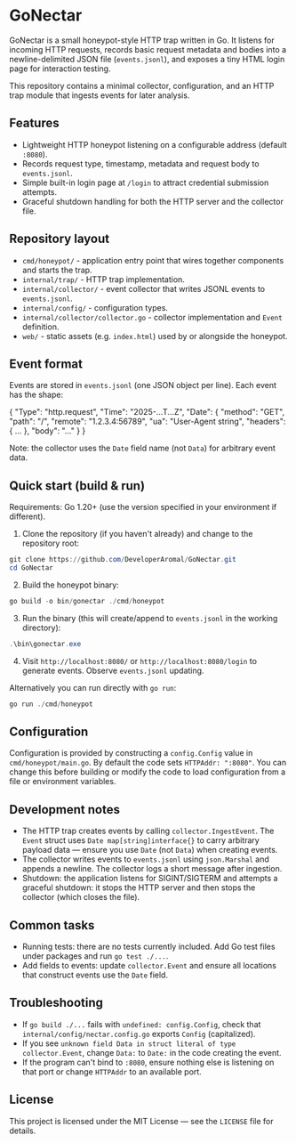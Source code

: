 # GoNectar

GoNectar is a small honeypot-style HTTP trap written in Go. It listens for incoming HTTP requests, records basic request metadata and bodies into a newline-delimited JSON file (`events.jsonl`), and exposes a tiny HTML login page for interaction testing.

This repository contains a minimal collector, configuration, and an HTTP trap module that ingests events for later analysis.

## Features

- Lightweight HTTP honeypot listening on a configurable address (default `:8080`).
- Records request type, timestamp, metadata and request body to `events.jsonl`.
- Simple built-in login page at `/login` to attract credential submission attempts.
- Graceful shutdown handling for both the HTTP server and the collector file.

## Repository layout

- `cmd/honeypot/` - application entry point that wires together components and starts the trap.
- `internal/trap/` - HTTP trap implementation.
- `internal/collector/` - event collector that writes JSONL events to `events.jsonl`.
- `internal/config/` - configuration types.
- `internal/collector/collector.go` - collector implementation and `Event` definition.
- `web/` - static assets (e.g. `index.html`) used by or alongside the honeypot.

## Event format

Events are stored in `events.jsonl` (one JSON object per line). Each event has the shape:

{
"Type": "http.request",
"Time": "2025-...T...Z",
"Date": {
"method": "GET",
"path": "/",
"remote": "1.2.3.4:56789",
"ua": "User-Agent string",
"headers": { ... },
"body": "..."
}
}

Note: the collector uses the `Date` field name (not `Data`) for arbitrary event data.

## Quick start (build & run)

Requirements: Go 1.20+ (use the version specified in your environment if different).

1. Clone the repository (if you haven't already) and change to the repository root:

```powershell
git clone https://github.com/DeveloperAromal/GoNectar.git
cd GoNectar
```

2. Build the honeypot binary:

```powershell
go build -o bin/gonectar ./cmd/honeypot
```

3. Run the binary (this will create/append to `events.jsonl` in the working directory):

```powershell
.\bin\gonectar.exe
```

4. Visit `http://localhost:8080/` or `http://localhost:8080/login` to generate events. Observe `events.jsonl` updating.

Alternatively you can run directly with `go run`:

```powershell
go run ./cmd/honeypot
```

## Configuration

Configuration is provided by constructing a `config.Config` value in `cmd/honeypot/main.go`. By default the code sets `HTTPAddr: ":8080"`. You can change this before building or modify the code to load configuration from a file or environment variables.

## Development notes

- The HTTP trap creates events by calling `collector.IngestEvent`. The `Event` struct uses `Date map[string]interface{}` to carry arbitrary payload data — ensure you use `Date` (not `Data`) when creating events.
- The collector writes events to `events.jsonl` using `json.Marshal` and appends a newline. The collector logs a short message after ingestion.
- Shutdown: the application listens for SIGINT/SIGTERM and attempts a graceful shutdown: it stops the HTTP server and then stops the collector (which closes the file).

## Common tasks

- Running tests: there are no tests currently included. Add Go test files under packages and run `go test ./...`.
- Add fields to events: update `collector.Event` and ensure all locations that construct events use the `Date` field.

## Troubleshooting

- If `go build ./...` fails with `undefined: config.Config`, check that `internal/config/nectar.config.go` exports `Config` (capitalized).
- If you see `unknown field Data in struct literal of type collector.Event`, change `Data:` to `Date:` in the code creating the event.
- If the program can't bind to `:8080`, ensure nothing else is listening on that port or change `HTTPAddr` to an available port.

## License

This project is licensed under the MIT License — see the `LICENSE` file for details.
